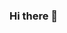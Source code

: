 ### Hi there 👋

<!--
**ARLY-LC-JUNIOR/ARLY-LC-JUNIOR** is a ✨ _special_ ✨ repository because its `README.md` (this file) appears on your GitHub profile.

Here are some ideas to get you started:

- 🔭 I’m currently working on ...na dedicação e aprendizado contínuo   
- 🌱 I’m currently learning ...Linguagens C C++ C# Java JS e CSS
- 👯 I’m looking to collaborate on ...tudo que puder envolver trocas e aprendizado
- 🤔 I’m looking for help with ...
- 💬 Ask me about ...
  - 📫 How to reach me: ...
- 😄 Pronouns: ...
-                    ⚡ Fun fact: ...  longboard life style skate e  vida nos eixos
-->
